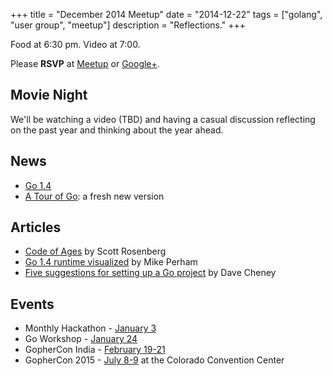 +++
title = "December 2014 Meetup"
date = "2014-12-22"
tags = ["golang", "user group", "meetup"]
description = "Reflections."
+++

Food at 6:30 pm. Video at 7:00.

Please **RSVP** at [Meetup](http://www.meetup.com/startupedmonton/events/qfwsfhysqbdc/) or [Google+](https://plus.google.com/events/cnomfksnte82t36o2pekscrtee8?authkey=CPu6pY-HvPD3cQ).

## Movie Night

We'll be watching a video (TBD) and having a casual discussion reflecting on the past year and thinking about the year ahead.

## News

* [Go 1.4](https://blog.golang.org/go1.4)
* [A Tour of Go](http://tour.golang.org/welcome/1): a fresh new version

## Articles

* [Code of Ages](https://medium.com/backchannel/my-computer-language-is-better-than-yours-58d9c9523644) by Scott Rosenberg
* [Go 1.4 runtime visualized](https://www.mikeperham.com/2014/12/11/go-1.4-runtime-visualized/) by Mike Perham
* [Five suggestions for setting up a Go project](http://dave.cheney.net/2014/12/01/five-suggestions-for-setting-up-a-go-project) by Dave Cheney

## Events

* Monthly Hackathon - [January 3](http://www.meetup.com/startupedmonton/events/211384642/)
* Go Workshop - [January 24](/workshop)
* GopherCon India - [February 19-21](http://www.gophercon.in/)
* GopherCon 2015 - [July 8-9](http://blog.gopheracademy.com/birthday-bash-2014/go-turns-5/) at the Colorado Convention Center
